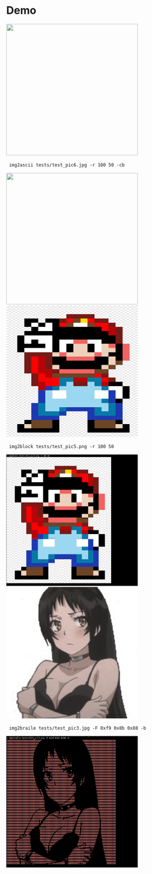 # Demo

<img src="https://github.com/dax99993/imgt2ansi/blob/main/tests/test_pic6.jpg" width='350' height='350'>

```
 img2ascii tests/test_pic6.jpg -r 100 50 -cb
```

<img src="https://github.com/dax99993/imgt2ansi/blob/main/demo/demo_ascii.png" width='350' height='350'>


<img src = "https://github.com/dax99993/img2ansi/blob/main/tests/test_pic5.png" width='350' height='350'>

```
 img2block tests/test_pic5.png -r 100 50
```

<img src="https://github.com/dax99993/img2ansi/blob/main/demo/demo_block.png" width='350' height='350'>


<img src="https://github.com/dax99993/img2ansi/blob/main/tests/test_pic3.jpg" width='350' height='350'>

```
 img2braile tests/test_pic3.jpg -F 0xf9 0x8b 0x88 -b
```

<img src="https://github.com/dax99993/img2ansi/blob/main/demo/demo_braile.png" width='350' height='350'>

